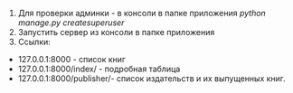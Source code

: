 1. Для проверки админки - в консоли в папке приложения *python manage.py createsuperuser*
2. Запустить сервер из консоли в папке приложения
3. Ссылки:
+ 127.0.0.1:8000 - список книг
+ 127.0.0.1:8000/index/ - подробная таблица
+ 127.0.0.1:8000/publisher/- список издательств и их выпущенных книг.

 
